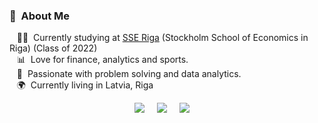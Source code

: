 
### :raising_hand: &nbsp;About Me

&nbsp;&nbsp;&nbsp;:technologist: &nbsp;Currently studying at [SSE Riga](https://www.sseriga.edu/) (Stockholm School of Economics in Riga) (Class of 2022) \
&nbsp;&nbsp;&nbsp;:bar_chart: &nbsp;Love for finance, analytics and sports.\
&nbsp;&nbsp;&nbsp;:heartbeat: &nbsp;Passionate with problem solving and data analytics.\
&nbsp;&nbsp;&nbsp;:earth_africa: &nbsp;Currently living in Latvia, Riga 

<p align="center">
  <a href="mailto:tbaltmuguris@gmail.com?subject=Olá%20Bruno%20Tacca"><img src="https://img.shields.io/badge/gmail-%23D14836.svg?&style=for-the-badge&logo=gmail&logoColor=white" /></a>&nbsp;&nbsp;&nbsp;&nbsp;
  <a href="https://www.instagram.com/tomsbaltmuguris/"><img src="https://img.shields.io/badge/instagram-%23dc2743.svg?&style=for-the-badge&logo=instagram&logoColor=white" /></a>&nbsp;&nbsp;&nbsp;&nbsp;
  <a href="www.linkedin.com/in/toms-baltmuguris"><img src="https://img.shields.io/badge/linkedin-%230077B5.svg?&style=for-the-badge&logo=linkedin&logoColor=white" /></a>&nbsp;&nbsp;&nbsp;&nbsp;
  <!--
  </a>
  -->
</p>

